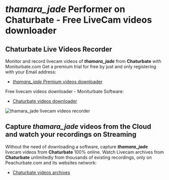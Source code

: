 # _thamara_jade_ Performer on Chaturbate - Free LiveCam videos downloader

## Chaturbate Live Videos Recorder

Monitor and record livecam videos of **_thamara_jade_** from **Chaturbate** with Moniturbate.com
Get a premium trial for free by just and only registering with your Email address:
* [_thamara_jade_ Premium videos downloader](https://moniturbate.com/request-demo-licence-key.html)

Free livecam videos downloader - Moniturbate Software:
* [Chaturbate videos downloader](https://moniturbate.com/moniturbate-download-software.html)

![_thamara_jade_ livecam videos recorder](https://peachurnet.com/templates/moniturbate-software.png)


## Capture _thamara_jade_ videos from the Cloud and watch your recordings on Streaming

Without the need of downloading a software, capture **_thamara_jade_** livecam videos from **Chaturbate** 100% online.
Watch Livecam archives from **Chaturbate** unlimitedly from thousands of existing recordings, only on Peachurbate.com and its websites network:
* [Chaturbate videos archives](https://peachurnet.com/)